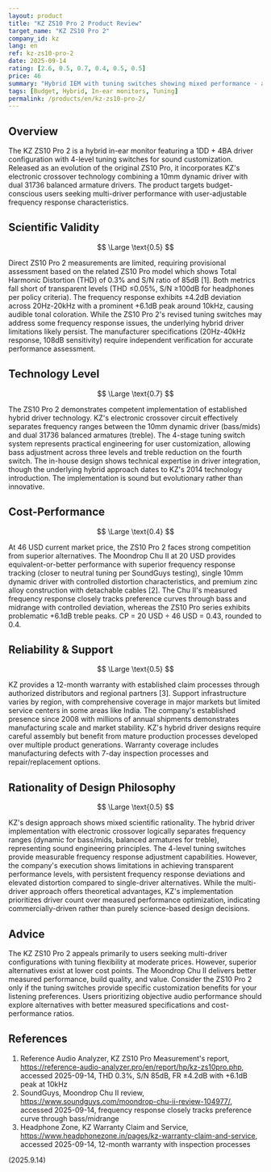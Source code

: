 ```yaml
---
layout: product
title: "KZ ZS10 Pro 2 Product Review"
target_name: "KZ ZS10 Pro 2"
company_id: kz
lang: en
ref: kz-zs10-pro-2
date: 2025-09-14
rating: [2.6, 0.5, 0.7, 0.4, 0.5, 0.5]
price: 46
summary: "Hybrid IEM with tuning switches showing mixed performance - adequate technology but poor measured results and cost-performance"
tags: [Budget, Hybrid, In-ear monitors, Tuning]
permalink: /products/en/kz-zs10-pro-2/
---
```

## Overview

The KZ ZS10 Pro 2 is a hybrid in-ear monitor featuring a 1DD + 4BA driver configuration with 4-level tuning switches for sound customization. Released as an evolution of the original ZS10 Pro, it incorporates KZ's electronic crossover technology combining a 10mm dynamic driver with dual 31736 balanced armature drivers. The product targets budget-conscious users seeking multi-driver performance with user-adjustable frequency response characteristics.

## Scientific Validity

$$ \Large \text{0.5} $$

Direct ZS10 Pro 2 measurements are limited, requiring provisional assessment based on the related ZS10 Pro model which shows Total Harmonic Distortion (THD) of 0.3% and S/N ratio of 85dB [1]. Both metrics fall short of transparent levels (THD ≤0.05%, S/N ≥100dB for headphones per policy criteria). The frequency response exhibits ±4.2dB deviation across 20Hz-20kHz with a prominent +6.1dB peak around 10kHz, causing audible tonal coloration. While the ZS10 Pro 2's revised tuning switches may address some frequency response issues, the underlying hybrid driver limitations likely persist. The manufacturer specifications (20Hz-40kHz response, 108dB sensitivity) require independent verification for accurate performance assessment.

## Technology Level

$$ \Large \text{0.7} $$

The ZS10 Pro 2 demonstrates competent implementation of established hybrid driver technology. KZ's electronic crossover circuit effectively separates frequency ranges between the 10mm dynamic driver (bass/mids) and dual 31736 balanced armatures (treble). The 4-stage tuning switch system represents practical engineering for user customization, allowing bass adjustment across three levels and treble reduction on the fourth switch. The in-house design shows technical expertise in driver integration, though the underlying hybrid approach dates to KZ's 2014 technology introduction. The implementation is sound but evolutionary rather than innovative.

## Cost-Performance

$$ \Large \text{0.4} $$

At 46 USD current market price, the ZS10 Pro 2 faces strong competition from superior alternatives. The Moondrop Chu II at 20 USD provides equivalent-or-better performance with superior frequency response tracking (closer to neutral tuning per SoundGuys testing), single 10mm dynamic driver with controlled distortion characteristics, and premium zinc alloy construction with detachable cables [2]. The Chu II's measured frequency response closely tracks preference curves through bass and midrange with controlled deviation, whereas the ZS10 Pro series exhibits problematic +6.1dB treble peaks. CP = 20 USD ÷ 46 USD = 0.43, rounded to 0.4.

## Reliability & Support

$$ \Large \text{0.5} $$

KZ provides a 12-month warranty with established claim processes through authorized distributors and regional partners [3]. Support infrastructure varies by region, with comprehensive coverage in major markets but limited service centers in some areas like India. The company's established presence since 2008 with millions of annual shipments demonstrates manufacturing scale and market stability. KZ's hybrid driver designs require careful assembly but benefit from mature production processes developed over multiple product generations. Warranty coverage includes manufacturing defects with 7-day inspection processes and repair/replacement options.

## Rationality of Design Philosophy

$$ \Large \text{0.5} $$

KZ's design approach shows mixed scientific rationality. The hybrid driver implementation with electronic crossover logically separates frequency ranges (dynamic for bass/mids, balanced armatures for treble), representing sound engineering principles. The 4-level tuning switches provide measurable frequency response adjustment capabilities. However, the company's execution shows limitations in achieving transparent performance levels, with persistent frequency response deviations and elevated distortion compared to single-driver alternatives. While the multi-driver approach offers theoretical advantages, KZ's implementation prioritizes driver count over measured performance optimization, indicating commercially-driven rather than purely science-based design decisions.

## Advice

The KZ ZS10 Pro 2 appeals primarily to users seeking multi-driver configurations with tuning flexibility at moderate prices. However, superior alternatives exist at lower cost points. The Moondrop Chu II delivers better measured performance, build quality, and value. Consider the ZS10 Pro 2 only if the tuning switches provide specific customization benefits for your listening preferences. Users prioritizing objective audio performance should explore alternatives with better measured specifications and cost-performance ratios.

## References

1. Reference Audio Analyzer, KZ ZS10 Pro Measurement's report, https://reference-audio-analyzer.pro/en/report/hp/kz-zs10pro.php, accessed 2025-09-14, THD 0.3%, S/N 85dB, FR ±4.2dB with +6.1dB peak at 10kHz
2. SoundGuys, Moondrop Chu II review, https://www.soundguys.com/moondrop-chu-ii-review-104977/, accessed 2025-09-14, frequency response closely tracks preference curve through bass/midrange
3. Headphone Zone, KZ Warranty Claim and Service, https://www.headphonezone.in/pages/kz-warranty-claim-and-service, accessed 2025-09-14, 12-month warranty with inspection processes

(2025.9.14)